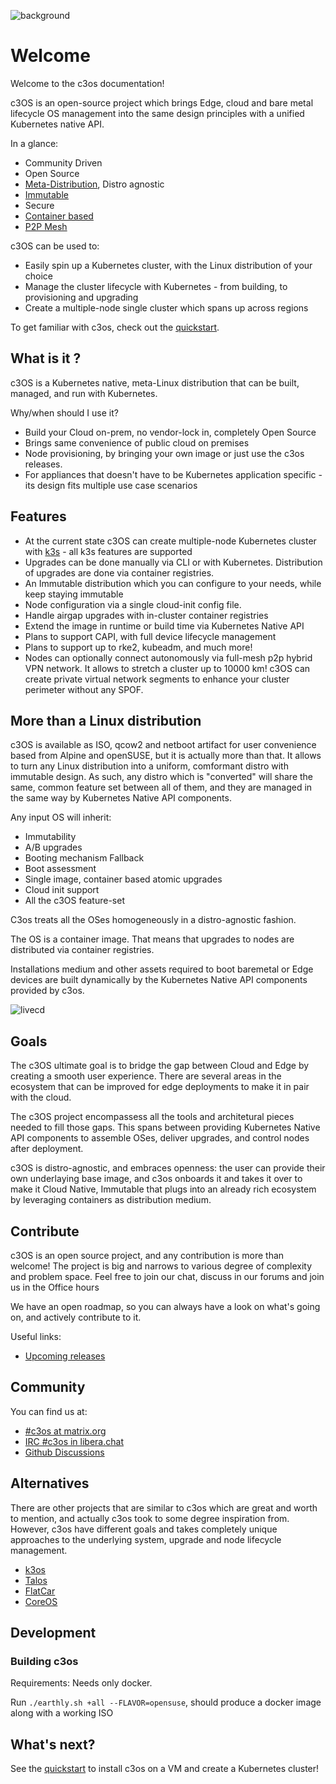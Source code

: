 ![background](https://user-images.githubusercontent.com/2420543/153506895-fb978c1e-8197-42e2-9ce2-3be6e0907acc.jpg?classes=shadow&width=50pc)

# Welcome

Welcome to the c3os documentation!

c3OS is an open-source project which brings Edge, cloud and bare metal lifecycle OS management into the same design principles with a unified Kubernetes native API.

In a glance:

- Community Driven
- Open Source
- [Meta-Distribution](/architecture/meta), Distro agnostic
- [Immutable](/architecture/immutable)
- Secure
- [Container based](/architecture/container)
- [P2P Mesh](/architecture/network)

c3OS can be used to:

- Easily spin up a Kubernetes cluster, with the Linux distribution of your choice
- Manage the cluster lifecycle with Kubernetes - from building, to provisioning and upgrading
- Create a multiple-node single cluster which spans up across regions

To get familiar with c3os, check out the [quickstart](/quickstart/installation).

## What is it ?

c3OS is a Kubernetes native, meta-Linux distribution that can be built, managed, and run with Kubernetes.

Why/when should I use it?

- Build your Cloud on-prem, no vendor-lock in, completely Open Source
- Brings same convenience of public cloud on premises
- Node provisioning, by bringing your own image or just use the c3os releases.
- For appliances that doesn't have to be Kubernetes application specific - its design fits multiple use case scenarios

## Features

- At the current state c3OS can create multiple-node Kubernetes cluster with [k3s](https://k3s.io) - all k3s features are supported
- Upgrades can be done manually via CLI or with Kubernetes. Distribution of upgrades are done via container registries.
- An Immutable distribution which you can configure to your needs, while keep staying immutable
- Node configuration via a single cloud-init config file.
- Handle airgap upgrades with in-cluster container registries
- Extend the image in runtime or build time via Kubernetes Native API
- Plans to support CAPI, with full device lifecycle management
- Plans to support up to rke2, kubeadm, and much more!
- Nodes can optionally connect autonomously via full-mesh p2p hybrid VPN network. It allows to stretch a cluster up to 10000 km!
  c3OS can create private virtual network segments to enhance your cluster perimeter without any SPOF.

## More than a Linux distribution

c3OS is available as ISO, qcow2 and netboot artifact for user convenience based from Alpine and openSUSE, but it is actually more than that. It allows to turn any Linux distribution into a uniform, comformant distro with immutable design. As such, any distro which is "converted" will share the same, common feature set between all of them, and they are managed in the same way by Kubernetes Native API components.

Any input OS will inherit:

- Immutability
- A/B upgrades
- Booting mechanism Fallback
- Boot assessment
- Single image, container based atomic upgrades
- Cloud init support
- All the c3OS feature-set

C3os treats all the OSes homogeneously in a distro-agnostic fashion. 

The OS is a container image. That means that upgrades to nodes are distributed via container registries.

Installations medium and other assets required to boot baremetal or Edge devices are built dynamically by the Kubernetes Native API components provided by c3os. 

![livecd](https://user-images.githubusercontent.com/2420543/189219806-29b4deed-b4a1-4704-b558-7a60ae31caf2.gif)

## Goals

The c3OS ultimate goal is to bridge the gap between Cloud and Edge by creating a smooth user experience. There are several areas in the ecosystem that can be improved for edge deployments to make it in pair with the cloud. 

The c3OS project encompassess all the tools and architetural pieces needed to fill those gaps. This spans between providing Kubernetes Native API components to assemble OSes, deliver upgrades, and control nodes after deployment.

c3OS is distro-agnostic, and embraces openness: the user can provide their own underlaying base image, and c3os onboards it and takes it over to make it Cloud Native, Immutable that plugs into an already rich ecosystem by leveraging containers as distribution medium.

## Contribute

c3OS is an open source project, and any contribution is more than welcome! The project is big and narrows to various degree of complexity and problem space. Feel free to join our chat, discuss in our forums and join us in the Office hours

We have an open roadmap, so you can always have a look on what's going on, and actively contribute to it. 

Useful links:

- [Upcoming releases](https://github.com/c3os-io/c3os/issues?q=is%3Aissue+is%3Aopen+label%3Arelease)

## Community

You can find us at:

- [#c3os at matrix.org](https://matrix.to/#/#c3os:matrix.org) 
- [IRC #c3os in libera.chat](https://web.libera.chat/#c3os)
- [Github Discussions](https://github.com/c3os-io/c3os/discussions)

## Alternatives

There are other projects that are similar to c3os which are great and worth to mention, and actually c3os took to some degree inspiration from. 
However, c3os have different goals and takes completely unique approaches to the underlying system, upgrade and node lifecycle management.

- [k3os](https://github.com/rancher/k3os)
- [Talos](https://github.com/siderolabs/talos)
- [FlatCar](https://flatcar-linux.org/)
- [CoreOS](https://getfedora.org/it/coreos?stream=stable)

## Development

### Building c3os

Requirements: Needs only docker.

Run `./earthly.sh +all --FLAVOR=opensuse`, should produce a docker image along with a working ISO




## What's next?

See the [quickstart](/quickstart/) to install c3os on a VM and create a Kubernetes cluster!